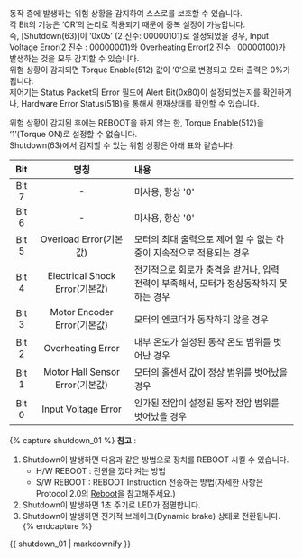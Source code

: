 동작 중에 발생하는 위험 상황을 감지하여 스스로를 보호할 수 있습니다.  
각 Bit의 기능은 ‘OR’의 논리로 적용되기 때문에 중복 설정이 가능합니다.  
즉, [Shutdown(63)]이 ‘0x05’ (2 진수: 00000101)로 설정되었을 경우, Input Voltage Error(2 진수 : 00000001)와 Overheating Error(2 진수 : 00000100)가 발생하는 것을 모두 감지할 수 있습니다.  
위험 상황이 감지되면 Torque Enable(512) 값이 ‘0’으로 변경되고 모터 출력은 0%가 됩니다.  
제어기는 Status Packet의 Error 필드에 Alert Bit(0x80)이 설정되었는지를 확인하거나, Hardware Error Status(518)을 통해서 현재상태를 확인할 수 있습니다.  

위험 상황이 감지된 후에는 REBOOT을 하지 않는 한, Torque Enable(512)을 ‘1’(Torque ON)로 설정할 수 없습니다.  
Shutdown(63)에서 감지할 수 있는 위험 상황은 아래 표와 같습니다.

|  Bit  |              명칭               | 내용                                                                                   |
|:-----:|:-------------------------------:|:---------------------------------------------------------------------------------------|
| Bit 7 |                -                | 미사용, 항상 '0'                                                                       |
| Bit 6 |                -                | 미사용, 항상 '0'                                                                       |
| Bit 5 |     Overload Error(기본값)      | 모터의 최대 출력으로 제어 할 수 없는 하중이 지속적으로 적용되는 경우                   |
| Bit 4 | Electrical Shock Error(기본값)  | 전기적으로 회로가 충격을 받거나, 입력 전력이 부족해서, 모터가 정상동작하지 못하는 경우 |
| Bit 3 |   Motor Encoder Error(기본값)   | 모터의 엔코더가 동작하지 않을 경우                                                     |
| Bit 2 |        Overheating Error        | 내부 온도가 설정된 동작 온도 범위를 벗어난 경우                                        |
| Bit 1 | Motor Hall Sensor Error(기본값) | 모터의 홀센서 값이 정상 범위를 벗어났을 경우                                           |
| Bit 0 |       Input Voltage Error       | 인가된 전압이 설정된 동작 전압 범위를 벗어났을 경우                                    |

{% capture shutdown_01 %}
**참고** :
1. Shutdown이 발생하면 다음과 같은 방법으로 장치를 REBOOT 시킬 수 있습니다.
    -  H/W REBOOT : 전원을 껐다 켜는 방법
    -  S/W REBOOT : REBOOT Instruction 전송하는 방법(자세한 사항은 Protocol 2.0의 [Reboot](/docs/kr/dxl/protocol2/#reboot)을 참고해주세요.)
2. Shutdown이 발생하면 1초 주기로 LED가 점멸합니다.
3. Shutdown이 발생하면 전기적 브레이크(Dynamic brake) 상태로 전환됩니다.
{% endcapture %}

<div class="notice">{{ shutdown_01 | markdownify }}</div>
